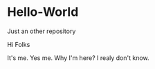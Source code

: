 # Hello-World
Just an other repository

Hi Folks

It's me. Yes me. Why I'm here? I realy don't know.
